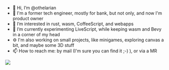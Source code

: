 - 👋 Hi, I’m @othelarian
- 👔 I'm a former tech engineer, mostly for bank, but not only, and now I'm product owner
- 👀 I’m interested in rust, wasm, CoffeeScript, and webapps
- 🌱 I’m currently experimenting LiveScript, while keeping wasm and Bevy in a corner of my head
- ⚙️ I'm also working on small projects, like minigames, exploring canvas a bit, and maybe some 3D stuff
- 📫 How to reach me: by mail (I'm sure you can find it ;-) ), or via a MR

<img src="https://github-readme-stats.vercel.app/api/top-langs/?username=othelarian&theme=dark&layout=compact&hide=OpenSCAD,HTML,QML,Elm">

<!---
- 💞️ I’m looking to collaborate on... nothing right now, I'm busy with my own projects, but if you want to contribute to one of my projects feel free to reach me
othelarian/othelarian is a ✨ special ✨ repository because its `README.md` (this file) appears on your GitHub profile.
You can click the Preview link to take a look at your changes.
--->
